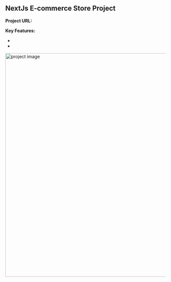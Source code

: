 ## NextJs E-commerce Store Project

**Project URL:**

**Key Features:**

- 
- 

<a href='/' target='_blank'>
<img src='/' width='700' alt='project image'>
</a>


